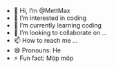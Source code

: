- 👋 Hi, I’m @MettMax
- 👀 I’m interested in coding 
- 🌱 I’m currently learning coding
- 💞️ I’m looking to collaborate on ...
- 📫 How to reach me ...
- 😄 Pronouns: He
- ⚡ Fun fact: Möp möp

<!---
MettMax/MettMax is a ✨ special ✨ repository because its `README.md` (this file) appears on your GitHub profile.
You can click the Preview link to take a look at your changes.
--->
